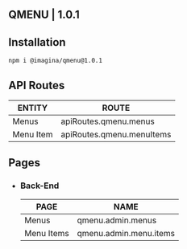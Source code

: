 ## QMENU  | 1.0.1

## Installation

`` npm i @imagina/qmenu@1.0.1 ``

## API Routes

| ENTITY  | ROUTE |
| ------------- | ------------- |
| Menus | apiRoutes.qmenu.menus |
| Menu Item | apiRoutes.qmenu.menuItems |

## Pages
- ### Back-End

  | PAGE | NAME |
  | ------------- | ------------- |
  | Menus | qmenu.admin.menus |
  | Menu Items | qmenu.admin.menu.items |

